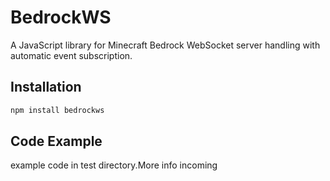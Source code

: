 # BedrockWS

A JavaScript library for Minecraft Bedrock WebSocket server handling with automatic event subscription.

## Installation

```bash
npm install bedrockws
```

## Code Example
example code in test directory.More info incoming
